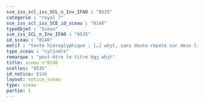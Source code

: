 ```yaml
---
sce_iss_scl_iss_SCL_n_Inv_IFAO : "8535"
categorie : "royal ?"
sce_iss_scl_iss_SCE_id_sceau : "0146"
typeObjet : "Sceau"
sce_iss_SCL_n_Inv_IFAO : "8535"
id_sceau : "0146"
motif : "texte hiéroglyphique : […] wḥȝt, sans doute répété sur deux lignes"
type_sceau : "cylindre"
remarque : "peut-être le titre ḥqȝ wḥȝt"
title: sceau n°0146
scelles: "8535"
id_notice: 0146
layout: notice_sceau
type: sceau
partie: 1
---
```

